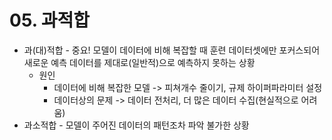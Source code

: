 # 05. 과적합
- 과(대)적합 - 중요! 모델이 데이터에 비해 복잡할 때 훈련 데이터셋에만 포커스되어 새로운 예측 데이터를 제대로(일반적)으로 예측하지 못하는 상황
  - 원인
    - 데이터에 비해 복잡한 모델 -> 피쳐개수 줄이기, 규제 하이퍼파라미터 설정
    - 데이터상의 문제 -> 데이터 전처리, 더 많은 데이터 수집(현실적으로 어려움)
- 과소적합 - 모델이 주어진 데이터의 패턴조차 파악 불가한 상황
